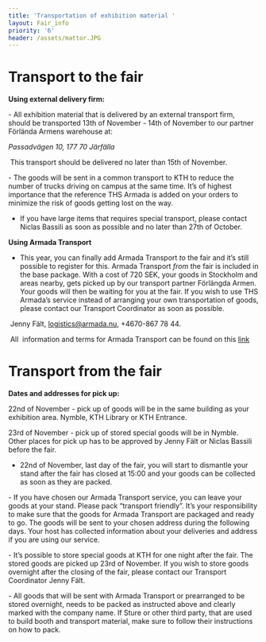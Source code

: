 ```yaml
---
title: 'Transportation of exhibition material '
layout: Fair_info
priority: '6'
header: /assets/mattor.JPG
---
```

# Transport to the fair 

**Using external delivery firm:**

- All exhibition material that is delivered by an external transport firm, should be transported 13th of November - 14th of November to our partner Förlända Armens warehouse at:

 *Passadvägen 10, 177 70 Järfälla* 

 This transport should be delivered no later than 15th of November.

- The goods will be sent in a common transport to KTH to reduce the number of trucks driving on campus at the same time. It’s of highest importance that the reference THS Armada is added on your orders to minimize the risk of goods getting lost on the way.

- If you have large items that requires special transport, please contact Niclas Bassili as soon as possible and no later than 27th of October.

**Using Armada Transport**

- This year, you can finally add Armada Transport *to* the fair and it’s still possible to register for this. Armada Transport *from* the fair is included in the base package. With a cost of 720 SEK, your goods in Stockholm and areas nearby, gets picked up by our transport partner Förlängda Armen. Your goods will then be waiting for you at the fair. If you wish to use THS Armada’s service instead of arranging your own transportation of goods, please contact our Transport Coordinator as soon as possible.

 Jenny Fält, logistics@armada.nu, \+4670-867 78 44.

 All  information and terms for Armada Transport can be found on this [link](https://docs.google.com/document/d/1fSgp3hjEYBodaZjw1nUgAv2QlQm9vBYOuM1Yhqi7g_g/edit)

# Transport from the fair

**Dates and addresses for pick up:**

22nd of November - pick up of goods will be in the same building as your exhibition area. Nymble, KTH Library or KTH Entrance. 

 23rd of November - pick up of stored special goods will be in Nymble. Other places for pick up has to be approved by Jenny Fält or Niclas Bassili before the fair. 

- 22nd of November, last day of the fair, you will start to dismantle your stand after the fair has closed at 15:00 and your goods can be collected as soon as they are packed.

- If you have chosen our Armada Transport service, you can leave your goods at your stand. Please pack “transport friendly”. It’s your responsibility to make sure that the goods for Armada Transport are packaged and ready to go. The goods will be sent to your chosen address during the following days. Your host has collected information about your deliveries and address if you are using our service.

- It’s possible to store special goods at KTH for one night after the fair. The stored goods are picked up 23rd of November. If you wish to store goods overnight after the closing of the fair, please contact our Transport Coordinator Jenny Fält.

- All goods that  will be sent with Armada Transport or prearranged to be stored overnight, needs to be packed as instructed above and clearly marked with the company name. If Sture or other third party, that are used to build booth and transport material, make sure to follow their instructions on how to pack. 

 
